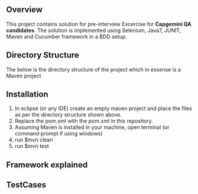 ## Overview

This project contains solution for pre-interview Excercise for **Capgemini QA candidates**. The solution is implemented using Selenium, Java7, JUNIT, Maven and Cucumber framework in a BDD setup.

## Directory Structure

The below is the directory structure of the project which in essense is a Maven project 


## Installation

1. In eclipse (or any IDE) create an empty maven project and place the files as per the directory structure shown above. 
2. Replace the pom.xml with the pom.xml in this repository. 
3. Assuming Maven is installed in your machine, open terminal (or command prompt if using windows)
4. run $mvn clean
5. run $mvn test

## Framework explained



## TestCases


